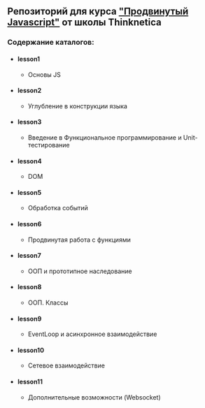 ## Репозиторий для курса ["Продвинутый Javascript"](https://thinknetica.com/fullstack_javascript) от школы  Thinknetica

### Содержание каталогов:
- #### lesson1
   - Основы JS
- #### lesson2
   - Углубление в конструкции языка
- #### lesson3
   - Введение в Функциональное программирование и Unit-тестирование
- #### lesson4
   - DOM
- #### lesson5
   - Обработка событий
- #### lesson6
   - Продвинутая работа с функциями
- #### lesson7
   -  ООП и прототипное наследование
- #### lesson8
  - ООП. Классы
- #### lesson9
  -  EventLoop и асинхронное взаимодействие
- #### lesson10
  -   Сетевое взаимодействие
- #### lesson11
  - Дополнительные возможности (Websocket)